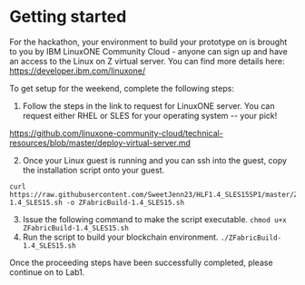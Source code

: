 # Getting started
For the hackathon, your environment to build your prototype on is brought to you by IBM LinuxONE Community Cloud - anyone can sign up and have an access to the Linux on Z virtual server. You can find more details here: https://developer.ibm.com/linuxone/

To get setup for the weekend, complete the following steps:



1. Follow the steps in the link to request for LinuxONE server. You can request either RHEL or SLES for your operating system -- your pick!

https://github.com/linuxone-community-cloud/technical-resources/blob/master/deploy-virtual-server.md



2. Once your Linux guest is running and you can ssh into the guest, copy the installation script onto your guest.

```
curl https://raw.githubusercontent.com/SweetJenn23/HLF1.4_SLES15SP1/master/ZFabricBuild-1.4_SLES15.sh -o ZFabricBuild-1.4_SLES15.sh
```

3. Issue the following command to make the script executable. `chmod u+x ZFabricBuild-1.4_SLES15.sh`
4. Run the script to build your blockchain environment. `./ZFabricBuild-1.4_SLES15.sh`



Once the proceeding steps have been successfully completed, please continue on to Lab1.

